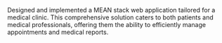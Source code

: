 Designed and implemented a MEAN stack web application tailored for a medical clinic. 
This comprehensive solution caters to both patients and medical professionals, offering them the ability to efficiently manage appointments and medical reports.
